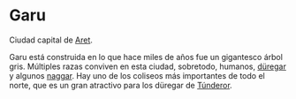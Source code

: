 # Garu

Ciudad capital de [Aret](../Aret.md).

Garu está construida en lo que hace miles de años fue un gigantesco árbol gris. Múltiples razas conviven en esta ciudad, sobretodo, humanos, [düregar](../../colectivos/razas/Duregar.md) y algunos [naggar](../../colectivos/razas/Naggar.md). Hay uno de los coliseos más importantes de todo el norte, que es un gran atractivo para los düregar de [Túnderor](../Tunderor.md).
